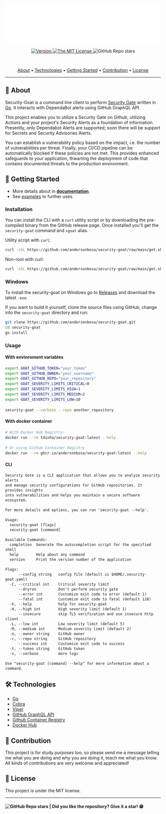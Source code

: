<section align="center">

  <img src="docs/assets/banner.svg" title="Project banner" alt="Project banner" />

<br>

<p>
  <a href="./security-goat/.version">
    <img src="https://img.shields.io/badge/version-0.0.1-yellow.svg?style=flat-square" alt="Version">
  </a>
  <a href="./LICENSE">
    <img src="https://img.shields.io/badge/license-MIT-green.svg?style=flat-square" alt="The MIT License">
  </a>
  <img src="https://img.shields.io/github/stars/andersonbosa/security-goat?style=flat-square" alt="GitHub Repo stars">
</p>

<br>

  <!-- badges -->

  <p>
    <a href="#about">About</a> •
    <a href="#technologies">Technologies</a> •
    <a href="#getting-started">Getting Started</a> •
    <a href="#contribution">Contribution</a> •
    <a href="#license">License</a>
  </p>
</section>

---


<h2 id="about">💬 About</h2>

Security-Goat is a command line client to perform [Security Gate](#) written in [Go](#). It interacts with DependaBot alerts using GitHub GraphQL API.

This project enables you to utilize a Security Gate on Github, utilizing Actions and your
project's Security Alerts as a foundation of information. Presently, only Dependabot Alerts are supported;
soon there will be support for Secrets and Security Advisories Alerts.

You can establish a vulnerability policy based on the impact, i.e. the number of vulnerabilities
per threat. Finally, your CI/CD pipeline can be automatically blocked if these policies are not met.
This provides enhanced safeguards to your application, thwarting the deployment of code that contains
documented threats to the production environment.

<h2 id="getting-started"> 🚶 Getting Started</h2>

* More details about in [**documentation**](docs/index.md).
* See [examples](https://github.com/andersonbosa/security-goat/blob/main/examples/README.md) to further uses.


### Installation

You can install the CLI with a `curl` utility script or by downloading the pre-compiled binary from the GitHub release page.
Once installed you'll get the `security-goat` command and `sgoat` alias.

Utility script with `curl`:
```bash
curl -sSL https://github.com/andersonbosa/security-goat/raw/main/get.sh | sudo sh
```

Non-root with curl:
```bash
curl -sSL https://github.com/andersonbosa/security-goat/raw/main/get.sh | sh
```

### Windows
To install the security-goat on Windows go to [Releases](https://github.com/andersonbosa/security-goat/releases) and download the latest `.exe`.

If you want to build it yourself, clone the source files using GitHub, change into the `security-goat` directory and run:
```bash
git clone https://github.com/andersonbosa/security-goat.git
cd security-goat
go install
```

### Usage

#### With envinroment variables

```bash
export GOAT_GITHUB_TOKEN="your_token"
export GOAT_GITHUB_OWNER="your_username"
export GOAT_GITHUB_REPO="your_repository"
export GOAT_SEVERITY_LIMITS_CRITICAL=0
export GOAT_SEVERITY_LIMITS_HIGH=1
export GOAT_SEVERITY_LIMITS_MEDIUM=2
export GOAT_SEVERITY_LIMITS_LOW=10

security-goat --verbose --repo another_repository
```

#### With docker container

```bash
# With Docker Hub Registry:
docker run --rm t4inha/security-goat:latest --help

# Or using Github Container Registry
docker run --rm ghcr.io/andersonbosa/security-goat:latest --help
```

#### CLI

```
Security Gote is a CLI application that allows you to analyze security alerts
and manage security configurations for GitHub repositories. It provides insights
into vulnerabilities and helps you maintain a secure software ecosystem.

For more details and options, you can run 'security-goat --help'.

Usage:
  security-goat [flags]
  security-goat [command]

Available Commands:
  completion  Generate the autocompletion script for the specified shell
  help        Help about any command
  version     Print the version number of the application

Flags:
      --config string   config file (default is $HOME/.security-goat.yaml)
  -C, --critical int    Critical severity limit
      --dryrun          Don't perform security gate
      --error int       Customize exit code to error (default 1)
      --fatal int       Customize exit code to fatal (default 128)
  -h, --help            help for security-goat
  -H, --high int        High severity limit (default 1)
      --insecure        skip TLS verification and use insecure http client
  -L, --low int         Low severity limit (default 5)
  -M, --medium int      Medium severity limit (default 2)
  -o, --owner string    GitHub owner
  -r, --repo string     GitHub repository
      --success int     Customize exit code to success
  -t, --token string    GitHub token
  -v, --verbose         more logs

Use "security-goat [command] --help" for more information about a command.
```


<h2 id="technologies"> 🛠️ Technologies</h2>

* [Go](#)
* [Cobra](#)
* [Viper](#)
* [GitHub GraphQL API](#)
* [Github Container Registry](#)
* [Docker Hub](#)


<h2 id="contribution">🤝 Contribution</h2>

<p>
  This project is for study purposes too, so please send me a message telling me what you are doing and why you are doing it, teach me what you know. All kinds of contributions are very welcome and appreciated!
</p>


<h2 id="license"> 📝 License</h2>

This project is under the MIT license.

---

<h4>  
  <img alt="GitHub Repo stars" src="https://img.shields.io/github/stars/andersonbosa/security-goat?style=social">
  | Did you like the repository? Give it a star! 😁
</h4>


<!-- Links -->
